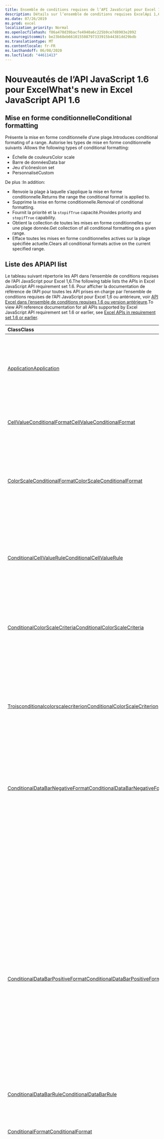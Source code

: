 ```yaml
---
title: Ensemble de conditions requises de l’API JavaScript pour Excel 1,6
description: Détails sur l’ensemble de conditions requises ExcelApi 1,6
ms.date: 07/26/2019
ms.prod: excel
localization_priority: Normal
ms.openlocfilehash: f86a470d39bacfe4940a6c225b9ce7d8903e2092
ms.sourcegitcommit: be23b68eb661015508797333915b44381dd29bdb
ms.translationtype: MT
ms.contentlocale: fr-FR
ms.lasthandoff: 06/08/2020
ms.locfileid: "44611413"
---
```

# <a name="whats-new-in-excel-javascript-api-16"></a><span data-ttu-id="27973-103">Nouveautés de l’API JavaScript 1.6 pour Excel</span><span class="sxs-lookup"><span data-stu-id="27973-103">What's new in Excel JavaScript API 1.6</span></span>

## <a name="conditional-formatting"></a><span data-ttu-id="27973-104">Mise en forme conditionnelle</span><span class="sxs-lookup"><span data-stu-id="27973-104">Conditional formatting</span></span>

<span data-ttu-id="27973-105">Présente la mise en forme conditionnelle d’une plage.</span><span class="sxs-lookup"><span data-stu-id="27973-105">Introduces conditional formating of a range.</span></span> <span data-ttu-id="27973-106">Autorise les types de mise en forme conditionnelle suivants :</span><span class="sxs-lookup"><span data-stu-id="27973-106">Allows the following types of conditional formatting:</span></span>

* <span data-ttu-id="27973-107">Échelle de couleurs</span><span class="sxs-lookup"><span data-stu-id="27973-107">Color scale</span></span>
* <span data-ttu-id="27973-108">Barre de données</span><span class="sxs-lookup"><span data-stu-id="27973-108">Data bar</span></span>
* <span data-ttu-id="27973-109">Jeu d'icônes</span><span class="sxs-lookup"><span data-stu-id="27973-109">Icon set</span></span>
* <span data-ttu-id="27973-110">Personnalisé</span><span class="sxs-lookup"><span data-stu-id="27973-110">Custom</span></span>

<span data-ttu-id="27973-111">De plus :</span><span class="sxs-lookup"><span data-stu-id="27973-111">In addition:</span></span>

* <span data-ttu-id="27973-112">Renvoie la plage à laquelle s’applique la mise en forme conditionnelle.</span><span class="sxs-lookup"><span data-stu-id="27973-112">Returns the range the conditional format is applied to.</span></span>
* <span data-ttu-id="27973-113">Supprime la mise en forme conditionnelle.</span><span class="sxs-lookup"><span data-stu-id="27973-113">Removal of conditional formatting.</span></span>
* <span data-ttu-id="27973-114">Fournit la priorité et la `stopifTrue` capacité.</span><span class="sxs-lookup"><span data-stu-id="27973-114">Provides priority and `stopifTrue` capability.</span></span>
* <span data-ttu-id="27973-115">Obtient la collection de toutes les mises en forme conditionnelles sur une plage donnée.</span><span class="sxs-lookup"><span data-stu-id="27973-115">Get collection of all conditional formatting on a given range.</span></span>
* <span data-ttu-id="27973-116">Efface toutes les mises en forme conditionnelles actives sur la plage spécifiée actuelle.</span><span class="sxs-lookup"><span data-stu-id="27973-116">Clears all conditional formats active on the current specified range.</span></span>

## <a name="api-list"></a><span data-ttu-id="27973-117">Liste des API</span><span class="sxs-lookup"><span data-stu-id="27973-117">API list</span></span>

<span data-ttu-id="27973-118">Le tableau suivant répertorie les API dans l’ensemble de conditions requises de l’API JavaScript pour Excel 1,6.</span><span class="sxs-lookup"><span data-stu-id="27973-118">The following table lists the APIs in Excel JavaScript API requirement set 1.6.</span></span> <span data-ttu-id="27973-119">Pour afficher la documentation de référence de l’API pour toutes les API prises en charge par l’ensemble de conditions requises de l’API JavaScript pour Excel 1,6 ou antérieure, voir [API Excel dans l’ensemble de conditions requises 1,6 ou version antérieure](/javascript/api/excel?view=excel-js-1.6).</span><span class="sxs-lookup"><span data-stu-id="27973-119">To view API reference documentation for all APIs supported by Excel JavaScript API requirement set 1.6 or earlier, see [Excel APIs in requirement set 1.6 or earlier](/javascript/api/excel?view=excel-js-1.6).</span></span>

| <span data-ttu-id="27973-120">Class</span><span class="sxs-lookup"><span data-stu-id="27973-120">Class</span></span> | <span data-ttu-id="27973-121">Champs</span><span class="sxs-lookup"><span data-stu-id="27973-121">Fields</span></span> | <span data-ttu-id="27973-122">Description</span><span class="sxs-lookup"><span data-stu-id="27973-122">Description</span></span> |
|:---|:---|:---|
|[<span data-ttu-id="27973-123">Application</span><span class="sxs-lookup"><span data-stu-id="27973-123">Application</span></span>](/javascript/api/excel/excel.application)|[<span data-ttu-id="27973-124">suspendApiCalculationUntilNextSync()</span><span class="sxs-lookup"><span data-stu-id="27973-124">suspendApiCalculationUntilNextSync()</span></span>](/javascript/api/excel/excel.application#suspendapicalculationuntilnextsync--)|<span data-ttu-id="27973-p103">Interrompt le calcul jusqu'à ce que la prochaine méthode « context.sync() » soit appelée. Une fois cette option définie, il incombe au développeur de recalculer le classeur afin de garantir que toutes les dépendances sont propagées.</span><span class="sxs-lookup"><span data-stu-id="27973-p103">Suspends calculation until the next "context.sync()" is called. Once set, it is the developer's responsibility to re-calc the workbook, to ensure that any dependencies are propagated.</span></span>|
|[<span data-ttu-id="27973-127">CellValueConditionalFormat</span><span class="sxs-lookup"><span data-stu-id="27973-127">CellValueConditionalFormat</span></span>](/javascript/api/excel/excel.cellvalueconditionalformat)|[<span data-ttu-id="27973-128">format</span><span class="sxs-lookup"><span data-stu-id="27973-128">format</span></span>](/javascript/api/excel/excel.cellvalueconditionalformat#format)|<span data-ttu-id="27973-129">Renvoie un objet format qui encapsule la police, le remplissage, les bordures et d’autres propriétés des formats conditionnels.</span><span class="sxs-lookup"><span data-stu-id="27973-129">Returns a format object, encapsulating the conditional formats font, fill, borders, and other properties.</span></span>|
||[<span data-ttu-id="27973-130">sous</span><span class="sxs-lookup"><span data-stu-id="27973-130">rule</span></span>](/javascript/api/excel/excel.cellvalueconditionalformat#rule)|<span data-ttu-id="27973-131">Représente l’objet Règle sur cette mise en forme conditionnelle.</span><span class="sxs-lookup"><span data-stu-id="27973-131">Represents the Rule object on this conditional format.</span></span>|
|[<span data-ttu-id="27973-132">ColorScaleConditionalFormat</span><span class="sxs-lookup"><span data-stu-id="27973-132">ColorScaleConditionalFormat</span></span>](/javascript/api/excel/excel.colorscaleconditionalformat)|[<span data-ttu-id="27973-133">criteria</span><span class="sxs-lookup"><span data-stu-id="27973-133">criteria</span></span>](/javascript/api/excel/excel.colorscaleconditionalformat#criteria)|<span data-ttu-id="27973-134">Les critères de l’étendue de couleur.</span><span class="sxs-lookup"><span data-stu-id="27973-134">The criteria of the color scale.</span></span> <span data-ttu-id="27973-135">Le milieu est facultatif lors de l’utilisation d’une graduation de couleurs à deux points.</span><span class="sxs-lookup"><span data-stu-id="27973-135">Midpoint is optional when using a two point color scale.</span></span>|
||[<span data-ttu-id="27973-136">threeColorScale</span><span class="sxs-lookup"><span data-stu-id="27973-136">threeColorScale</span></span>](/javascript/api/excel/excel.colorscaleconditionalformat#threecolorscale)|<span data-ttu-id="27973-137">Si la valeur est true, l’échelle de couleurs aura trois points (minimum, milieu, maximum), sinon elle aura deux (minimum, maximum).</span><span class="sxs-lookup"><span data-stu-id="27973-137">If true the color scale will have three points (minimum, midpoint, maximum), otherwise it will have two (minimum, maximum).</span></span>|
|[<span data-ttu-id="27973-138">ConditionalCellValueRule</span><span class="sxs-lookup"><span data-stu-id="27973-138">ConditionalCellValueRule</span></span>](/javascript/api/excel/excel.conditionalcellvaluerule)|[<span data-ttu-id="27973-139">Formula1</span><span class="sxs-lookup"><span data-stu-id="27973-139">formula1</span></span>](/javascript/api/excel/excel.conditionalcellvaluerule#formula1)|<span data-ttu-id="27973-140">Formule, si nécessaire, servant à évaluer la règle de mise en forme conditionnelle.</span><span class="sxs-lookup"><span data-stu-id="27973-140">The formula, if required, to evaluate the conditional format rule on.</span></span>|
||[<span data-ttu-id="27973-141">Formula2</span><span class="sxs-lookup"><span data-stu-id="27973-141">formula2</span></span>](/javascript/api/excel/excel.conditionalcellvaluerule#formula2)|<span data-ttu-id="27973-142">Formule, si nécessaire, servant à évaluer la règle de mise en forme conditionnelle.</span><span class="sxs-lookup"><span data-stu-id="27973-142">The formula, if required, to evaluate the conditional format rule on.</span></span>|
||[<span data-ttu-id="27973-143">is</span><span class="sxs-lookup"><span data-stu-id="27973-143">operator</span></span>](/javascript/api/excel/excel.conditionalcellvaluerule#operator)|<span data-ttu-id="27973-144">Opérateur du format conditionnel de texte.</span><span class="sxs-lookup"><span data-stu-id="27973-144">The operator of the text conditional format.</span></span>|
|[<span data-ttu-id="27973-145">ConditionalColorScaleCriteria</span><span class="sxs-lookup"><span data-stu-id="27973-145">ConditionalColorScaleCriteria</span></span>](/javascript/api/excel/excel.conditionalcolorscalecriteria)|[<span data-ttu-id="27973-146">maximum</span><span class="sxs-lookup"><span data-stu-id="27973-146">maximum</span></span>](/javascript/api/excel/excel.conditionalcolorscalecriteria#maximum)|<span data-ttu-id="27973-147">Point maximal du critère d’échelle de couleurs.</span><span class="sxs-lookup"><span data-stu-id="27973-147">The maximum point Color Scale Criterion.</span></span>|
||[<span data-ttu-id="27973-148">point</span><span class="sxs-lookup"><span data-stu-id="27973-148">midpoint</span></span>](/javascript/api/excel/excel.conditionalcolorscalecriteria#midpoint)|<span data-ttu-id="27973-149">Point du milieu du critère d’échelle de couleurs, si l’échelle de couleurs est une échelle à 3 couleurs.</span><span class="sxs-lookup"><span data-stu-id="27973-149">The midpoint Color Scale Criterion if the color scale is a 3-color scale.</span></span>|
||[<span data-ttu-id="27973-150">minimum</span><span class="sxs-lookup"><span data-stu-id="27973-150">minimum</span></span>](/javascript/api/excel/excel.conditionalcolorscalecriteria#minimum)|<span data-ttu-id="27973-151">Point minimal du critère d’échelle de couleurs.</span><span class="sxs-lookup"><span data-stu-id="27973-151">The minimum point Color Scale Criterion.</span></span>|
|[<span data-ttu-id="27973-152">Troisconditionalcolorscalecriterion</span><span class="sxs-lookup"><span data-stu-id="27973-152">ConditionalColorScaleCriterion</span></span>](/javascript/api/excel/excel.conditionalcolorscalecriterion)|[<span data-ttu-id="27973-153">color</span><span class="sxs-lookup"><span data-stu-id="27973-153">color</span></span>](/javascript/api/excel/excel.conditionalcolorscalecriterion#color)|<span data-ttu-id="27973-154">Représentation de code de couleur HTML de la couleur d’image.</span><span class="sxs-lookup"><span data-stu-id="27973-154">HTML color code representation of the color scale color.</span></span> <span data-ttu-id="27973-155">Par exemple,</span><span class="sxs-lookup"><span data-stu-id="27973-155">E.g.</span></span> <span data-ttu-id="27973-156">#FF0000 représente le rouge.</span><span class="sxs-lookup"><span data-stu-id="27973-156">#FF0000 represents Red.</span></span>|
||[<span data-ttu-id="27973-157">formula</span><span class="sxs-lookup"><span data-stu-id="27973-157">formula</span></span>](/javascript/api/excel/excel.conditionalcolorscalecriterion#formula)|<span data-ttu-id="27973-158">Nombre, formule ou null (si le type est LowestValue).</span><span class="sxs-lookup"><span data-stu-id="27973-158">A number, a formula, or null (if Type is LowestValue).</span></span>|
||[<span data-ttu-id="27973-159">type</span><span class="sxs-lookup"><span data-stu-id="27973-159">type</span></span>](/javascript/api/excel/excel.conditionalcolorscalecriterion#type)|<span data-ttu-id="27973-160">La formule conditionnelle de critère qui doit être basée.</span><span class="sxs-lookup"><span data-stu-id="27973-160">What the criterion conditional formula should be based on.</span></span>|
|[<span data-ttu-id="27973-161">ConditionalDataBarNegativeFormat</span><span class="sxs-lookup"><span data-stu-id="27973-161">ConditionalDataBarNegativeFormat</span></span>](/javascript/api/excel/excel.conditionaldatabarnegativeformat)|[<span data-ttu-id="27973-162">borderColor</span><span class="sxs-lookup"><span data-stu-id="27973-162">borderColor</span></span>](/javascript/api/excel/excel.conditionaldatabarnegativeformat#bordercolor)|<span data-ttu-id="27973-163">Code couleur HTML qui représente la couleur de la ligne de bordure, au format #RRGGBB (par exemple : « FFA500 ») ou sous forme de couleur HTML nommée (par exemple, « orange »).</span><span class="sxs-lookup"><span data-stu-id="27973-163">HTML color code representing the color of the border line, of the form #RRGGBB (e.g. "FFA500") or as a named HTML color (e.g. "orange").</span></span>|
||[<span data-ttu-id="27973-164">fillColor</span><span class="sxs-lookup"><span data-stu-id="27973-164">fillColor</span></span>](/javascript/api/excel/excel.conditionaldatabarnegativeformat#fillcolor)|<span data-ttu-id="27973-165">Code couleur HTML qui représente la couleur de remplissage, au format #RRGGBB (par exemple : « FFA500 ») ou sous forme de couleur HTML nommée (par exemple, « orange »).</span><span class="sxs-lookup"><span data-stu-id="27973-165">HTML color code representing the fill color, of the form #RRGGBB (e.g. "FFA500") or as a named HTML color (e.g. "orange").</span></span>|
||[<span data-ttu-id="27973-166">matchPositiveBorderColor</span><span class="sxs-lookup"><span data-stu-id="27973-166">matchPositiveBorderColor</span></span>](/javascript/api/excel/excel.conditionaldatabarnegativeformat#matchpositivebordercolor)|<span data-ttu-id="27973-167">Représentation booléenne indiquant si la barre de données négative a une bordure de la même couleur que la barre de données positive.</span><span class="sxs-lookup"><span data-stu-id="27973-167">Boolean representation of whether or not the negative DataBar has the same border color as the positive DataBar.</span></span>|
||[<span data-ttu-id="27973-168">matchPositiveFillColor</span><span class="sxs-lookup"><span data-stu-id="27973-168">matchPositiveFillColor</span></span>](/javascript/api/excel/excel.conditionaldatabarnegativeformat#matchpositivefillcolor)|<span data-ttu-id="27973-169">Représentation booléenne indiquant si la barre de données négative a un remplissage de la même couleur que la barre de données positive.</span><span class="sxs-lookup"><span data-stu-id="27973-169">Boolean representation of whether or not the negative DataBar has the same fill color as the positive DataBar.</span></span>|
|[<span data-ttu-id="27973-170">ConditionalDataBarPositiveFormat</span><span class="sxs-lookup"><span data-stu-id="27973-170">ConditionalDataBarPositiveFormat</span></span>](/javascript/api/excel/excel.conditionaldatabarpositiveformat)|[<span data-ttu-id="27973-171">borderColor</span><span class="sxs-lookup"><span data-stu-id="27973-171">borderColor</span></span>](/javascript/api/excel/excel.conditionaldatabarpositiveformat#bordercolor)|<span data-ttu-id="27973-172">Code couleur HTML qui représente la couleur de la ligne de bordure, au format #RRGGBB (par exemple : « FFA500 ») ou sous forme de couleur HTML nommée (par exemple, « orange »).</span><span class="sxs-lookup"><span data-stu-id="27973-172">HTML color code representing the color of the border line, of the form #RRGGBB (e.g. "FFA500") or as a named HTML color (e.g. "orange").</span></span>|
||[<span data-ttu-id="27973-173">fillColor</span><span class="sxs-lookup"><span data-stu-id="27973-173">fillColor</span></span>](/javascript/api/excel/excel.conditionaldatabarpositiveformat#fillcolor)|<span data-ttu-id="27973-174">Code couleur HTML qui représente la couleur de remplissage, au format #RRGGBB (par exemple : « FFA500 ») ou sous forme de couleur HTML nommée (par exemple, « orange »).</span><span class="sxs-lookup"><span data-stu-id="27973-174">HTML color code representing the fill color, of the form #RRGGBB (e.g. "FFA500") or as a named HTML color (e.g. "orange").</span></span>|
||[<span data-ttu-id="27973-175">gradientFill</span><span class="sxs-lookup"><span data-stu-id="27973-175">gradientFill</span></span>](/javascript/api/excel/excel.conditionaldatabarpositiveformat#gradientfill)|<span data-ttu-id="27973-176">Représentation booléenne indiquant si la barre de données a un dégradé.</span><span class="sxs-lookup"><span data-stu-id="27973-176">Boolean representation of whether or not the DataBar has a gradient.</span></span>|
|[<span data-ttu-id="27973-177">ConditionalDataBarRule</span><span class="sxs-lookup"><span data-stu-id="27973-177">ConditionalDataBarRule</span></span>](/javascript/api/excel/excel.conditionaldatabarrule)|[<span data-ttu-id="27973-178">formula</span><span class="sxs-lookup"><span data-stu-id="27973-178">formula</span></span>](/javascript/api/excel/excel.conditionaldatabarrule#formula)|<span data-ttu-id="27973-179">Formule, si nécessaire, servant à évaluer la règle de la barre de données.</span><span class="sxs-lookup"><span data-stu-id="27973-179">The formula, if required, to evaluate the databar rule on.</span></span>|
||[<span data-ttu-id="27973-180">type</span><span class="sxs-lookup"><span data-stu-id="27973-180">type</span></span>](/javascript/api/excel/excel.conditionaldatabarrule#type)|<span data-ttu-id="27973-181">Type de règle pour le DataBar.</span><span class="sxs-lookup"><span data-stu-id="27973-181">The type of rule for the databar.</span></span>|
|[<span data-ttu-id="27973-182">ConditionalFormat</span><span class="sxs-lookup"><span data-stu-id="27973-182">ConditionalFormat</span></span>](/javascript/api/excel/excel.conditionalformat)|[<span data-ttu-id="27973-183">delete()</span><span class="sxs-lookup"><span data-stu-id="27973-183">delete()</span></span>](/javascript/api/excel/excel.conditionalformat#delete--)|<span data-ttu-id="27973-184">Supprime cette mise en forme conditionnelle.</span><span class="sxs-lookup"><span data-stu-id="27973-184">Deletes this conditional format.</span></span>|
||[<span data-ttu-id="27973-185">getRange()</span><span class="sxs-lookup"><span data-stu-id="27973-185">getRange()</span></span>](/javascript/api/excel/excel.conditionalformat#getrange--)|<span data-ttu-id="27973-186">Renvoie la plage à laquelle s’applique la mise en forme conditionnelle.</span><span class="sxs-lookup"><span data-stu-id="27973-186">Returns the range the conditonal format is applied to.</span></span> <span data-ttu-id="27973-187">Renvoie une erreur si la mise en forme conditionnelle est appliquée à plusieurs plages.</span><span class="sxs-lookup"><span data-stu-id="27973-187">Throws an error if the conditional format is applied to multiple ranges.</span></span> <span data-ttu-id="27973-188">En lecture seule.</span><span class="sxs-lookup"><span data-stu-id="27973-188">Read-only.</span></span>|
||[<span data-ttu-id="27973-189">getRangeOrNullObject()</span><span class="sxs-lookup"><span data-stu-id="27973-189">getRangeOrNullObject()</span></span>](/javascript/api/excel/excel.conditionalformat#getrangeornullobject--)|<span data-ttu-id="27973-190">Renvoie la plage à laquelle le format conditionnelle est appliqué ou un objet null si la mise en forme conditionnelle est appliquée à plusieurs plages.</span><span class="sxs-lookup"><span data-stu-id="27973-190">Returns the range the conditonal format is applied to, or a null object if the conditional format is applied to multiple ranges.</span></span> <span data-ttu-id="27973-191">En lecture seule.</span><span class="sxs-lookup"><span data-stu-id="27973-191">Read-only.</span></span>|
||[<span data-ttu-id="27973-192">prioritaires</span><span class="sxs-lookup"><span data-stu-id="27973-192">priority</span></span>](/javascript/api/excel/excel.conditionalformat#priority)|<span data-ttu-id="27973-193">Priorité (ou index) dans la collection de mise en forme conditionnelle dans laquelle ce format conditionnel existe actuellement.</span><span class="sxs-lookup"><span data-stu-id="27973-193">The priority (or index) within the conditional format collection that this conditional format currently exists in.</span></span> <span data-ttu-id="27973-194">Modification également</span><span class="sxs-lookup"><span data-stu-id="27973-194">Changing this also</span></span>|
||[<span data-ttu-id="27973-195">cellValue</span><span class="sxs-lookup"><span data-stu-id="27973-195">cellValue</span></span>](/javascript/api/excel/excel.conditionalformat#cellvalue)|<span data-ttu-id="27973-196">Renvoie les propriétés de mise en forme conditionnelle de la valeur de la cellule si le format conditionnel actuel est un type CellValue.</span><span class="sxs-lookup"><span data-stu-id="27973-196">Returns the cell value conditional format properties if the current conditional format is a CellValue type.</span></span>|
||[<span data-ttu-id="27973-197">cellValueOrNullObject</span><span class="sxs-lookup"><span data-stu-id="27973-197">cellValueOrNullObject</span></span>](/javascript/api/excel/excel.conditionalformat#cellvalueornullobject)|<span data-ttu-id="27973-198">Renvoie les propriétés de mise en forme conditionnelle de la valeur de la cellule si le format conditionnel actuel est un type CellValue.</span><span class="sxs-lookup"><span data-stu-id="27973-198">Returns the cell value conditional format properties if the current conditional format is a CellValue type.</span></span>|
||[<span data-ttu-id="27973-199">colorScale</span><span class="sxs-lookup"><span data-stu-id="27973-199">colorScale</span></span>](/javascript/api/excel/excel.conditionalformat#colorscale)|<span data-ttu-id="27973-200">Renvoie les propriétés de mise en forme conditionnelle ColorScale si le format conditionnel actuel est un type ColorScale.</span><span class="sxs-lookup"><span data-stu-id="27973-200">Returns the ColorScale conditional format properties if the current conditional format is an ColorScale type.</span></span> <span data-ttu-id="27973-201">En lecture seule.</span><span class="sxs-lookup"><span data-stu-id="27973-201">Read-only.</span></span>|
||[<span data-ttu-id="27973-202">colorScaleOrNullObject</span><span class="sxs-lookup"><span data-stu-id="27973-202">colorScaleOrNullObject</span></span>](/javascript/api/excel/excel.conditionalformat#colorscaleornullobject)|<span data-ttu-id="27973-203">Renvoie les propriétés de mise en forme conditionnelle ColorScale si le format conditionnel actuel est un type ColorScale.</span><span class="sxs-lookup"><span data-stu-id="27973-203">Returns the ColorScale conditional format properties if the current conditional format is an ColorScale type.</span></span> <span data-ttu-id="27973-204">En lecture seule.</span><span class="sxs-lookup"><span data-stu-id="27973-204">Read-only.</span></span>|
||[<span data-ttu-id="27973-205">personnalisé</span><span class="sxs-lookup"><span data-stu-id="27973-205">custom</span></span>](/javascript/api/excel/excel.conditionalformat#custom)|<span data-ttu-id="27973-206">Renvoie les propriétés de mise en forme conditionnelle personnalisées si le format conditionnel actuel est un type personnalisé.</span><span class="sxs-lookup"><span data-stu-id="27973-206">Returns the custom conditional format properties if the current conditional format is a custom type.</span></span> <span data-ttu-id="27973-207">En lecture seule.</span><span class="sxs-lookup"><span data-stu-id="27973-207">Read-only.</span></span>|
||[<span data-ttu-id="27973-208">customOrNullObject</span><span class="sxs-lookup"><span data-stu-id="27973-208">customOrNullObject</span></span>](/javascript/api/excel/excel.conditionalformat#customornullobject)|<span data-ttu-id="27973-209">Renvoie les propriétés de mise en forme conditionnelle personnalisées si le format conditionnel actuel est un type personnalisé.</span><span class="sxs-lookup"><span data-stu-id="27973-209">Returns the custom conditional format properties if the current conditional format is a custom type.</span></span> <span data-ttu-id="27973-210">En lecture seule.</span><span class="sxs-lookup"><span data-stu-id="27973-210">Read-only.</span></span>|
||[<span data-ttu-id="27973-211">dataBar</span><span class="sxs-lookup"><span data-stu-id="27973-211">dataBar</span></span>](/javascript/api/excel/excel.conditionalformat#databar)|<span data-ttu-id="27973-212">Renvoie les propriétés de la barre de données si le format conditionnel actuel est une barre de données.</span><span class="sxs-lookup"><span data-stu-id="27973-212">Returns the data bar properties if the current conditional format is a data bar.</span></span> <span data-ttu-id="27973-213">En lecture seule.</span><span class="sxs-lookup"><span data-stu-id="27973-213">Read-only.</span></span>|
||[<span data-ttu-id="27973-214">dataBarOrNullObject</span><span class="sxs-lookup"><span data-stu-id="27973-214">dataBarOrNullObject</span></span>](/javascript/api/excel/excel.conditionalformat#databarornullobject)|<span data-ttu-id="27973-215">Renvoie les propriétés de la barre de données si le format conditionnel actuel est une barre de données.</span><span class="sxs-lookup"><span data-stu-id="27973-215">Returns the data bar properties if the current conditional format is a data bar.</span></span> <span data-ttu-id="27973-216">En lecture seule.</span><span class="sxs-lookup"><span data-stu-id="27973-216">Read-only.</span></span>|
||[<span data-ttu-id="27973-217">iconSet</span><span class="sxs-lookup"><span data-stu-id="27973-217">iconSet</span></span>](/javascript/api/excel/excel.conditionalformat#iconset)|<span data-ttu-id="27973-218">Renvoie les propriétés de format conditionnel IconSet si le format conditionnel actuel est un type IconSet.</span><span class="sxs-lookup"><span data-stu-id="27973-218">Returns the IconSet conditional format properties if the current conditional format is an IconSet type.</span></span> <span data-ttu-id="27973-219">En lecture seule.</span><span class="sxs-lookup"><span data-stu-id="27973-219">Read-only.</span></span>|
||[<span data-ttu-id="27973-220">iconSetOrNullObject</span><span class="sxs-lookup"><span data-stu-id="27973-220">iconSetOrNullObject</span></span>](/javascript/api/excel/excel.conditionalformat#iconsetornullobject)|<span data-ttu-id="27973-221">Renvoie les propriétés de format conditionnel IconSet si le format conditionnel actuel est un type IconSet.</span><span class="sxs-lookup"><span data-stu-id="27973-221">Returns the IconSet conditional format properties if the current conditional format is an IconSet type.</span></span> <span data-ttu-id="27973-222">En lecture seule.</span><span class="sxs-lookup"><span data-stu-id="27973-222">Read-only.</span></span>|
||[<span data-ttu-id="27973-223">id</span><span class="sxs-lookup"><span data-stu-id="27973-223">id</span></span>](/javascript/api/excel/excel.conditionalformat#id)|<span data-ttu-id="27973-224">La priorité de la mise en forme conditionnelle dans la ConditionalFormatCollection actuelle.</span><span class="sxs-lookup"><span data-stu-id="27973-224">The Priority of the Conditional Format within the current ConditionalFormatCollection.</span></span> <span data-ttu-id="27973-225">En lecture seule.</span><span class="sxs-lookup"><span data-stu-id="27973-225">Read-only.</span></span>|
||[<span data-ttu-id="27973-226">définie</span><span class="sxs-lookup"><span data-stu-id="27973-226">preset</span></span>](/javascript/api/excel/excel.conditionalformat#preset)|<span data-ttu-id="27973-227">Renvoie le format conditionnel des critères prédéfinis.</span><span class="sxs-lookup"><span data-stu-id="27973-227">Returns the preset criteria conditional format.</span></span> <span data-ttu-id="27973-228">Pour plus d’informations, voir Excel. PresetCriteriaConditionalFormat.</span><span class="sxs-lookup"><span data-stu-id="27973-228">See Excel.PresetCriteriaConditionalFormat for more details.</span></span>|
||[<span data-ttu-id="27973-229">presetOrNullObject</span><span class="sxs-lookup"><span data-stu-id="27973-229">presetOrNullObject</span></span>](/javascript/api/excel/excel.conditionalformat#presetornullobject)|<span data-ttu-id="27973-230">Renvoie le format conditionnel des critères prédéfinis.</span><span class="sxs-lookup"><span data-stu-id="27973-230">Returns the preset criteria conditional format.</span></span> <span data-ttu-id="27973-231">Pour plus d’informations, voir Excel. PresetCriteriaConditionalFormat.</span><span class="sxs-lookup"><span data-stu-id="27973-231">See Excel.PresetCriteriaConditionalFormat for more details.</span></span>|
||[<span data-ttu-id="27973-232">textComparison</span><span class="sxs-lookup"><span data-stu-id="27973-232">textComparison</span></span>](/javascript/api/excel/excel.conditionalformat#textcomparison)|<span data-ttu-id="27973-233">Renvoie les propriétés de mise en forme conditionnelle de texte spécifiques si le format conditionnel actuel est un type de texte.</span><span class="sxs-lookup"><span data-stu-id="27973-233">Returns the specific text conditional format properties if the current conditional format is a text type.</span></span>|
||[<span data-ttu-id="27973-234">textComparisonOrNullObject</span><span class="sxs-lookup"><span data-stu-id="27973-234">textComparisonOrNullObject</span></span>](/javascript/api/excel/excel.conditionalformat#textcomparisonornullobject)|<span data-ttu-id="27973-235">Renvoie les propriétés de mise en forme conditionnelle de texte spécifiques si le format conditionnel actuel est un type de texte.</span><span class="sxs-lookup"><span data-stu-id="27973-235">Returns the specific text conditional format properties if the current conditional format is a text type.</span></span>|
||[<span data-ttu-id="27973-236">topBottom</span><span class="sxs-lookup"><span data-stu-id="27973-236">topBottom</span></span>](/javascript/api/excel/excel.conditionalformat#topbottom)|<span data-ttu-id="27973-237">Renvoie les propriétés de mise en forme conditionnelle de haut en bas si le format conditionnel actuel est un type de niveau inférieur.</span><span class="sxs-lookup"><span data-stu-id="27973-237">Returns the Top/Bottom conditional format properties if the current conditional format is an TopBottom type.</span></span>|
||[<span data-ttu-id="27973-238">topBottomOrNullObject</span><span class="sxs-lookup"><span data-stu-id="27973-238">topBottomOrNullObject</span></span>](/javascript/api/excel/excel.conditionalformat#topbottomornullobject)|<span data-ttu-id="27973-239">Renvoie les propriétés de mise en forme conditionnelle de haut en bas si le format conditionnel actuel est un type de niveau inférieur.</span><span class="sxs-lookup"><span data-stu-id="27973-239">Returns the Top/Bottom conditional format properties if the current conditional format is an TopBottom type.</span></span>|
||[<span data-ttu-id="27973-240">type</span><span class="sxs-lookup"><span data-stu-id="27973-240">type</span></span>](/javascript/api/excel/excel.conditionalformat#type)|<span data-ttu-id="27973-241">Type de mise en forme conditionnelle.</span><span class="sxs-lookup"><span data-stu-id="27973-241">A type of conditional format.</span></span> <span data-ttu-id="27973-242">Une seule peut être définie à la fois.</span><span class="sxs-lookup"><span data-stu-id="27973-242">Only one can be set at a time.</span></span> <span data-ttu-id="27973-243">En lecture seule.</span><span class="sxs-lookup"><span data-stu-id="27973-243">Read-only.</span></span>|
||[<span data-ttu-id="27973-244">stopIfTrue</span><span class="sxs-lookup"><span data-stu-id="27973-244">stopIfTrue</span></span>](/javascript/api/excel/excel.conditionalformat#stopiftrue)|<span data-ttu-id="27973-245">Si les conditions de cette mise en forme conditionnelle sont remplies, aucun format de priorité inférieure ne doit prendre effet sur cette cellule.</span><span class="sxs-lookup"><span data-stu-id="27973-245">If the conditions of this conditional format are met, no lower-priority formats shall take effect on that cell.</span></span>|
|[<span data-ttu-id="27973-246">ConditionalFormatCollection</span><span class="sxs-lookup"><span data-stu-id="27973-246">ConditionalFormatCollection</span></span>](/javascript/api/excel/excel.conditionalformatcollection)|[<span data-ttu-id="27973-247">Add (type : Excel. ConditionalFormatType)</span><span class="sxs-lookup"><span data-stu-id="27973-247">add(type: Excel.ConditionalFormatType)</span></span>](/javascript/api/excel/excel.conditionalformatcollection#add-type-)|<span data-ttu-id="27973-248">Ajoute un nouveau format conditionnel à la collection à la priorité la plus haute.</span><span class="sxs-lookup"><span data-stu-id="27973-248">Adds a new conditional format to the collection at the first/top priority.</span></span>|
||[<span data-ttu-id="27973-249">clearAll ()</span><span class="sxs-lookup"><span data-stu-id="27973-249">clearAll()</span></span>](/javascript/api/excel/excel.conditionalformatcollection#clearall--)|<span data-ttu-id="27973-250">Efface toutes les mises en forme conditionnelles actives sur la plage spécifiée actuelle.</span><span class="sxs-lookup"><span data-stu-id="27973-250">Clears all conditional formats active on the current specified range.</span></span>|
||[<span data-ttu-id="27973-251">getCount()</span><span class="sxs-lookup"><span data-stu-id="27973-251">getCount()</span></span>](/javascript/api/excel/excel.conditionalformatcollection#getcount--)|<span data-ttu-id="27973-252">Renvoie le nombre de mises en forme conditionnelles dans le classeur.</span><span class="sxs-lookup"><span data-stu-id="27973-252">Returns the number of conditional formats in the workbook.</span></span> <span data-ttu-id="27973-253">En lecture seule.</span><span class="sxs-lookup"><span data-stu-id="27973-253">Read-only.</span></span>|
||[<span data-ttu-id="27973-254">getItem(id: string)</span><span class="sxs-lookup"><span data-stu-id="27973-254">getItem(id: string)</span></span>](/javascript/api/excel/excel.conditionalformatcollection#getitem-id-)|<span data-ttu-id="27973-255">Renvoie une mise en forme conditionnelle à un ID donné.</span><span class="sxs-lookup"><span data-stu-id="27973-255">Returns a conditional format for the given ID.</span></span>|
||[<span data-ttu-id="27973-256">getItemAt(index: number)</span><span class="sxs-lookup"><span data-stu-id="27973-256">getItemAt(index: number)</span></span>](/javascript/api/excel/excel.conditionalformatcollection#getitemat-index-)|<span data-ttu-id="27973-257">Renvoie une mise en forme conditionnelle à l’index donné.</span><span class="sxs-lookup"><span data-stu-id="27973-257">Returns a conditional format at the given index.</span></span>|
||[<span data-ttu-id="27973-258">items</span><span class="sxs-lookup"><span data-stu-id="27973-258">items</span></span>](/javascript/api/excel/excel.conditionalformatcollection#items)|<span data-ttu-id="27973-259">Obtient l’élément enfant chargé dans cette collection de sites.</span><span class="sxs-lookup"><span data-stu-id="27973-259">Gets the loaded child items in this collection.</span></span>|
|[<span data-ttu-id="27973-260">ConditionalFormatRule</span><span class="sxs-lookup"><span data-stu-id="27973-260">ConditionalFormatRule</span></span>](/javascript/api/excel/excel.conditionalformatrule)|[<span data-ttu-id="27973-261">formula</span><span class="sxs-lookup"><span data-stu-id="27973-261">formula</span></span>](/javascript/api/excel/excel.conditionalformatrule#formula)|<span data-ttu-id="27973-262">Formule, si nécessaire, servant à évaluer la règle de mise en forme conditionnelle.</span><span class="sxs-lookup"><span data-stu-id="27973-262">The formula, if required, to evaluate the conditional format rule on.</span></span>|
||[<span data-ttu-id="27973-263">FormulaLocal,</span><span class="sxs-lookup"><span data-stu-id="27973-263">formulaLocal</span></span>](/javascript/api/excel/excel.conditionalformatrule#formulalocal)|<span data-ttu-id="27973-264">Formule, si nécessaire, servant à évaluer la règle de mise en forme conditionnelle dans la langue de l’utilisateur.</span><span class="sxs-lookup"><span data-stu-id="27973-264">The formula, if required, to evaluate the conditional format rule on in the user's language.</span></span>|
||[<span data-ttu-id="27973-265">Formular1c1,</span><span class="sxs-lookup"><span data-stu-id="27973-265">formulaR1C1</span></span>](/javascript/api/excel/excel.conditionalformatrule#formular1c1)|<span data-ttu-id="27973-266">Formule, si nécessaire, servant à évaluer la règle de mise en forme conditionnelle dans la notation du style R1C1.</span><span class="sxs-lookup"><span data-stu-id="27973-266">The formula, if required, to evaluate the conditional format rule on in R1C1-style notation.</span></span>|
|[<span data-ttu-id="27973-267">ConditionalIconCriterion</span><span class="sxs-lookup"><span data-stu-id="27973-267">ConditionalIconCriterion</span></span>](/javascript/api/excel/excel.conditionaliconcriterion)|[<span data-ttu-id="27973-268">customIcon</span><span class="sxs-lookup"><span data-stu-id="27973-268">customIcon</span></span>](/javascript/api/excel/excel.conditionaliconcriterion#customicon)|<span data-ttu-id="27973-269">Icône personnalisée pour le critère en cours si différent de la celui par défaut IconSet. Sinon, null est renvoyé.</span><span class="sxs-lookup"><span data-stu-id="27973-269">The custom icon for the current criterion if different from the default IconSet, else null will be returned.</span></span>|
||[<span data-ttu-id="27973-270">formula</span><span class="sxs-lookup"><span data-stu-id="27973-270">formula</span></span>](/javascript/api/excel/excel.conditionaliconcriterion#formula)|<span data-ttu-id="27973-271">Un nombre ou une formule en fonction du type.</span><span class="sxs-lookup"><span data-stu-id="27973-271">A number or a formula depending on the type.</span></span>|
||[<span data-ttu-id="27973-272">is</span><span class="sxs-lookup"><span data-stu-id="27973-272">operator</span></span>](/javascript/api/excel/excel.conditionaliconcriterion#operator)|<span data-ttu-id="27973-273">GreaterThan ou GreaterThanOrEqual pour chaque type de règle pour le format conditionnel d’icône.</span><span class="sxs-lookup"><span data-stu-id="27973-273">GreaterThan or GreaterThanOrEqual for each of the rule type for the Icon conditional format.</span></span>|
||[<span data-ttu-id="27973-274">type</span><span class="sxs-lookup"><span data-stu-id="27973-274">type</span></span>](/javascript/api/excel/excel.conditionaliconcriterion#type)|<span data-ttu-id="27973-275">Ce sur quoi la formule conditionnelle de l’icône doit être basée.</span><span class="sxs-lookup"><span data-stu-id="27973-275">What the icon conditional formula should be based on.</span></span>|
|[<span data-ttu-id="27973-276">ConditionalPresetCriteriaRule</span><span class="sxs-lookup"><span data-stu-id="27973-276">ConditionalPresetCriteriaRule</span></span>](/javascript/api/excel/excel.conditionalpresetcriteriarule)|[<span data-ttu-id="27973-277">critère</span><span class="sxs-lookup"><span data-stu-id="27973-277">criterion</span></span>](/javascript/api/excel/excel.conditionalpresetcriteriarule#criterion)|<span data-ttu-id="27973-278">Critère de la mise en forme conditionnelle.</span><span class="sxs-lookup"><span data-stu-id="27973-278">The criterion of the conditional format.</span></span>|
|[<span data-ttu-id="27973-279">ConditionalRangeBorder</span><span class="sxs-lookup"><span data-stu-id="27973-279">ConditionalRangeBorder</span></span>](/javascript/api/excel/excel.conditionalrangeborder)|[<span data-ttu-id="27973-280">color</span><span class="sxs-lookup"><span data-stu-id="27973-280">color</span></span>](/javascript/api/excel/excel.conditionalrangeborder#color)|<span data-ttu-id="27973-281">Code couleur HTML qui représente la couleur de la ligne de bordure, au format #RRGGBB (par exemple : « FFA500 ») ou sous forme de couleur HTML nommée (par exemple, « orange »).</span><span class="sxs-lookup"><span data-stu-id="27973-281">HTML color code representing the color of the border line, of the form #RRGGBB (e.g. "FFA500") or as a named HTML color (e.g. "orange").</span></span>|
||[<span data-ttu-id="27973-282">sideIndex</span><span class="sxs-lookup"><span data-stu-id="27973-282">sideIndex</span></span>](/javascript/api/excel/excel.conditionalrangeborder#sideindex)|<span data-ttu-id="27973-283">Valeur constante qui indique un côté spécifique de la bordure.</span><span class="sxs-lookup"><span data-stu-id="27973-283">Constant value that indicates the specific side of the border.</span></span> <span data-ttu-id="27973-284">Pour plus d’informations, voir Excel. ConditionalRangeBorderIndex.</span><span class="sxs-lookup"><span data-stu-id="27973-284">See Excel.ConditionalRangeBorderIndex for details.</span></span> <span data-ttu-id="27973-285">En lecture seule.</span><span class="sxs-lookup"><span data-stu-id="27973-285">Read-only.</span></span>|
||[<span data-ttu-id="27973-286">style</span><span class="sxs-lookup"><span data-stu-id="27973-286">style</span></span>](/javascript/api/excel/excel.conditionalrangeborder#style)|<span data-ttu-id="27973-287">L’une des constantes de style de ligne déterminant le style de ligne de la bordure.</span><span class="sxs-lookup"><span data-stu-id="27973-287">One of the constants of line style specifying the line style for the border.</span></span> <span data-ttu-id="27973-288">Pour plus d’informations, voir Excel. BorderLineStyle.</span><span class="sxs-lookup"><span data-stu-id="27973-288">See Excel.BorderLineStyle for details.</span></span>|
|[<span data-ttu-id="27973-289">ConditionalRangeBorderCollection</span><span class="sxs-lookup"><span data-stu-id="27973-289">ConditionalRangeBorderCollection</span></span>](/javascript/api/excel/excel.conditionalrangebordercollection)|[<span data-ttu-id="27973-290">getItem (index : Excel. ConditionalRangeBorderIndex)</span><span class="sxs-lookup"><span data-stu-id="27973-290">getItem(index: Excel.ConditionalRangeBorderIndex)</span></span>](/javascript/api/excel/excel.conditionalrangebordercollection#getitem-index-)|<span data-ttu-id="27973-291">Obtient un objet de bordure à l’aide de son nom.</span><span class="sxs-lookup"><span data-stu-id="27973-291">Gets a border object using its name.</span></span>|
||[<span data-ttu-id="27973-292">getItemAt(index: number)</span><span class="sxs-lookup"><span data-stu-id="27973-292">getItemAt(index: number)</span></span>](/javascript/api/excel/excel.conditionalrangebordercollection#getitemat-index-)|<span data-ttu-id="27973-293">Obtient un objet de bordure à l’aide de son indice.</span><span class="sxs-lookup"><span data-stu-id="27973-293">Gets a border object using its index.</span></span>|
||[<span data-ttu-id="27973-294">bas</span><span class="sxs-lookup"><span data-stu-id="27973-294">bottom</span></span>](/javascript/api/excel/excel.conditionalrangebordercollection#bottom)|<span data-ttu-id="27973-295">Obtient la bordure inférieure.</span><span class="sxs-lookup"><span data-stu-id="27973-295">Gets the bottom border.</span></span> <span data-ttu-id="27973-296">En lecture seule.</span><span class="sxs-lookup"><span data-stu-id="27973-296">Read-only.</span></span>|
||[<span data-ttu-id="27973-297">count</span><span class="sxs-lookup"><span data-stu-id="27973-297">count</span></span>](/javascript/api/excel/excel.conditionalrangebordercollection#count)|<span data-ttu-id="27973-298">Nombre d’objets de bordure de la collection.</span><span class="sxs-lookup"><span data-stu-id="27973-298">Number of border objects in the collection.</span></span> <span data-ttu-id="27973-299">En lecture seule.</span><span class="sxs-lookup"><span data-stu-id="27973-299">Read-only.</span></span>|
||[<span data-ttu-id="27973-300">items</span><span class="sxs-lookup"><span data-stu-id="27973-300">items</span></span>](/javascript/api/excel/excel.conditionalrangebordercollection#items)|<span data-ttu-id="27973-301">Obtient l’élément enfant chargé dans cette collection de sites.</span><span class="sxs-lookup"><span data-stu-id="27973-301">Gets the loaded child items in this collection.</span></span>|
||[<span data-ttu-id="27973-302">left</span><span class="sxs-lookup"><span data-stu-id="27973-302">left</span></span>](/javascript/api/excel/excel.conditionalrangebordercollection#left)|<span data-ttu-id="27973-303">Obtient la bordure gauche.</span><span class="sxs-lookup"><span data-stu-id="27973-303">Gets the left border.</span></span> <span data-ttu-id="27973-304">En lecture seule.</span><span class="sxs-lookup"><span data-stu-id="27973-304">Read-only.</span></span>|
||[<span data-ttu-id="27973-305">right</span><span class="sxs-lookup"><span data-stu-id="27973-305">right</span></span>](/javascript/api/excel/excel.conditionalrangebordercollection#right)|<span data-ttu-id="27973-306">Obtient la bordure droite.</span><span class="sxs-lookup"><span data-stu-id="27973-306">Gets the right border.</span></span> <span data-ttu-id="27973-307">En lecture seule.</span><span class="sxs-lookup"><span data-stu-id="27973-307">Read-only.</span></span>|
||[<span data-ttu-id="27973-308">top</span><span class="sxs-lookup"><span data-stu-id="27973-308">top</span></span>](/javascript/api/excel/excel.conditionalrangebordercollection#top)|<span data-ttu-id="27973-309">Obtient la bordure supérieure.</span><span class="sxs-lookup"><span data-stu-id="27973-309">Gets the top border.</span></span> <span data-ttu-id="27973-310">En lecture seule.</span><span class="sxs-lookup"><span data-stu-id="27973-310">Read-only.</span></span>|
|[<span data-ttu-id="27973-311">ConditionalRangeFill</span><span class="sxs-lookup"><span data-stu-id="27973-311">ConditionalRangeFill</span></span>](/javascript/api/excel/excel.conditionalrangefill)|[<span data-ttu-id="27973-312">clear()</span><span class="sxs-lookup"><span data-stu-id="27973-312">clear()</span></span>](/javascript/api/excel/excel.conditionalrangefill#clear--)|<span data-ttu-id="27973-313">Réinitialise le remplissage.</span><span class="sxs-lookup"><span data-stu-id="27973-313">Resets the fill.</span></span>|
||[<span data-ttu-id="27973-314">color</span><span class="sxs-lookup"><span data-stu-id="27973-314">color</span></span>](/javascript/api/excel/excel.conditionalrangefill#color)|<span data-ttu-id="27973-315">Code couleur HTML qui représente la couleur de remplissage, au format #RRGGBB (par exemple : « FFA500 ») ou sous forme de couleur HTML nommée (par exemple, « orange »).</span><span class="sxs-lookup"><span data-stu-id="27973-315">HTML color code representing the color of the fill, of the form #RRGGBB (e.g. "FFA500") or as a named HTML color (e.g. "orange").</span></span>|
|[<span data-ttu-id="27973-316">ConditionalRangeFont</span><span class="sxs-lookup"><span data-stu-id="27973-316">ConditionalRangeFont</span></span>](/javascript/api/excel/excel.conditionalrangefont)|[<span data-ttu-id="27973-317">bold</span><span class="sxs-lookup"><span data-stu-id="27973-317">bold</span></span>](/javascript/api/excel/excel.conditionalrangefont#bold)|<span data-ttu-id="27973-318">Représente le format de police Gras.</span><span class="sxs-lookup"><span data-stu-id="27973-318">Represents the bold status of font.</span></span>|
||[<span data-ttu-id="27973-319">clear()</span><span class="sxs-lookup"><span data-stu-id="27973-319">clear()</span></span>](/javascript/api/excel/excel.conditionalrangefont#clear--)|<span data-ttu-id="27973-320">Réinitialise les formats de police.</span><span class="sxs-lookup"><span data-stu-id="27973-320">Resets the font formats.</span></span>|
||[<span data-ttu-id="27973-321">color</span><span class="sxs-lookup"><span data-stu-id="27973-321">color</span></span>](/javascript/api/excel/excel.conditionalrangefont#color)|<span data-ttu-id="27973-322">Représentation sous forme de code couleur HTML de la couleur du texte.</span><span class="sxs-lookup"><span data-stu-id="27973-322">HTML color code representation of the text color.</span></span> <span data-ttu-id="27973-323">Par exemple,</span><span class="sxs-lookup"><span data-stu-id="27973-323">E.g.</span></span> <span data-ttu-id="27973-324">#FF0000 représente le rouge.</span><span class="sxs-lookup"><span data-stu-id="27973-324">#FF0000 represents Red.</span></span>|
||[<span data-ttu-id="27973-325">italic</span><span class="sxs-lookup"><span data-stu-id="27973-325">italic</span></span>](/javascript/api/excel/excel.conditionalrangefont#italic)|<span data-ttu-id="27973-326">Représente le format de police Italique.</span><span class="sxs-lookup"><span data-stu-id="27973-326">Represents the italic status of the font.</span></span>|
||[<span data-ttu-id="27973-327">strikethrough</span><span class="sxs-lookup"><span data-stu-id="27973-327">strikethrough</span></span>](/javascript/api/excel/excel.conditionalrangefont#strikethrough)|<span data-ttu-id="27973-328">Représente l’état barré de la police.</span><span class="sxs-lookup"><span data-stu-id="27973-328">Represents the strikethrough status of the font.</span></span>|
||[<span data-ttu-id="27973-329">underline</span><span class="sxs-lookup"><span data-stu-id="27973-329">underline</span></span>](/javascript/api/excel/excel.conditionalrangefont#underline)|<span data-ttu-id="27973-330">Type de soulignement appliqué à la police.</span><span class="sxs-lookup"><span data-stu-id="27973-330">Type of underline applied to the font.</span></span> <span data-ttu-id="27973-331">Pour plus d’informations, voir Excel. ConditionalRangeFontUnderlineStyle.</span><span class="sxs-lookup"><span data-stu-id="27973-331">See Excel.ConditionalRangeFontUnderlineStyle for details.</span></span>|
|[<span data-ttu-id="27973-332">ConditionalRangeFormat</span><span class="sxs-lookup"><span data-stu-id="27973-332">ConditionalRangeFormat</span></span>](/javascript/api/excel/excel.conditionalrangeformat)|[<span data-ttu-id="27973-333">numberFormat</span><span class="sxs-lookup"><span data-stu-id="27973-333">numberFormat</span></span>](/javascript/api/excel/excel.conditionalrangeformat#numberformat)|<span data-ttu-id="27973-334">Représente le code de format de nombre d’Excel pour la plage donnée.</span><span class="sxs-lookup"><span data-stu-id="27973-334">Represents Excel's number format code for the given range.</span></span> <span data-ttu-id="27973-335">Effacé si null est passé dans.</span><span class="sxs-lookup"><span data-stu-id="27973-335">Cleared if null is passed in.</span></span>|
||[<span data-ttu-id="27973-336">Borders</span><span class="sxs-lookup"><span data-stu-id="27973-336">borders</span></span>](/javascript/api/excel/excel.conditionalrangeformat#borders)|<span data-ttu-id="27973-337">Collection d’objets Border qui s’appliquent à la plage de mise en forme conditionnelle globale.</span><span class="sxs-lookup"><span data-stu-id="27973-337">Collection of border objects that apply to the overall conditional format range.</span></span> <span data-ttu-id="27973-338">En lecture seule.</span><span class="sxs-lookup"><span data-stu-id="27973-338">Read-only.</span></span>|
||[<span data-ttu-id="27973-339">fill</span><span class="sxs-lookup"><span data-stu-id="27973-339">fill</span></span>](/javascript/api/excel/excel.conditionalrangeformat#fill)|<span data-ttu-id="27973-340">Renvoie l’objet Fill défini sur la plage de mise en forme conditionnelle globale.</span><span class="sxs-lookup"><span data-stu-id="27973-340">Returns the fill object defined on the overall conditional format range.</span></span> <span data-ttu-id="27973-341">En lecture seule.</span><span class="sxs-lookup"><span data-stu-id="27973-341">Read-only.</span></span>|
||[<span data-ttu-id="27973-342">police</span><span class="sxs-lookup"><span data-stu-id="27973-342">font</span></span>](/javascript/api/excel/excel.conditionalrangeformat#font)|<span data-ttu-id="27973-343">Renvoie l’objet font défini sur la plage de mise en forme conditionnelle globale.</span><span class="sxs-lookup"><span data-stu-id="27973-343">Returns the font object defined on the overall conditional format range.</span></span> <span data-ttu-id="27973-344">En lecture seule.</span><span class="sxs-lookup"><span data-stu-id="27973-344">Read-only.</span></span>|
|[<span data-ttu-id="27973-345">ConditionalTextComparisonRule</span><span class="sxs-lookup"><span data-stu-id="27973-345">ConditionalTextComparisonRule</span></span>](/javascript/api/excel/excel.conditionaltextcomparisonrule)|[<span data-ttu-id="27973-346">is</span><span class="sxs-lookup"><span data-stu-id="27973-346">operator</span></span>](/javascript/api/excel/excel.conditionaltextcomparisonrule#operator)|<span data-ttu-id="27973-347">Opérateur du format conditionnel de texte.</span><span class="sxs-lookup"><span data-stu-id="27973-347">The operator of the text conditional format.</span></span>|
||[<span data-ttu-id="27973-348">text</span><span class="sxs-lookup"><span data-stu-id="27973-348">text</span></span>](/javascript/api/excel/excel.conditionaltextcomparisonrule#text)|<span data-ttu-id="27973-349">Valeur de texte de la mise en forme conditionnelle.</span><span class="sxs-lookup"><span data-stu-id="27973-349">The Text value of conditional format.</span></span>|
|[<span data-ttu-id="27973-350">ConditionalTopBottomRule</span><span class="sxs-lookup"><span data-stu-id="27973-350">ConditionalTopBottomRule</span></span>](/javascript/api/excel/excel.conditionaltopbottomrule)|[<span data-ttu-id="27973-351">rank</span><span class="sxs-lookup"><span data-stu-id="27973-351">rank</span></span>](/javascript/api/excel/excel.conditionaltopbottomrule#rank)|<span data-ttu-id="27973-352">Rang compris entre 1 et 1000 pour les rangs numériques ou entre 1 et 100 pour les rangs en pourcentage.</span><span class="sxs-lookup"><span data-stu-id="27973-352">The rank between 1 and 1000 for numeric ranks or 1 and 100 for percent ranks.</span></span>|
||[<span data-ttu-id="27973-353">type</span><span class="sxs-lookup"><span data-stu-id="27973-353">type</span></span>](/javascript/api/excel/excel.conditionaltopbottomrule#type)|<span data-ttu-id="27973-354">Mettre en forme les valeurs en fonction du rang supérieur ou inférieur.</span><span class="sxs-lookup"><span data-stu-id="27973-354">Format values based on the top or bottom rank.</span></span>|
|[<span data-ttu-id="27973-355">CustomConditionalFormat</span><span class="sxs-lookup"><span data-stu-id="27973-355">CustomConditionalFormat</span></span>](/javascript/api/excel/excel.customconditionalformat)|[<span data-ttu-id="27973-356">format</span><span class="sxs-lookup"><span data-stu-id="27973-356">format</span></span>](/javascript/api/excel/excel.customconditionalformat#format)|<span data-ttu-id="27973-357">Renvoie un objet format qui encapsule la police, le remplissage, les bordures et d’autres propriétés des formats conditionnels.</span><span class="sxs-lookup"><span data-stu-id="27973-357">Returns a format object, encapsulating the conditional formats font, fill, borders, and other properties.</span></span> <span data-ttu-id="27973-358">En lecture seule.</span><span class="sxs-lookup"><span data-stu-id="27973-358">Read-only.</span></span>|
||[<span data-ttu-id="27973-359">sous</span><span class="sxs-lookup"><span data-stu-id="27973-359">rule</span></span>](/javascript/api/excel/excel.customconditionalformat#rule)|<span data-ttu-id="27973-360">Représente l’objet Règle sur cette mise en forme conditionnelle.</span><span class="sxs-lookup"><span data-stu-id="27973-360">Represents the Rule object on this conditional format.</span></span> <span data-ttu-id="27973-361">En lecture seule.</span><span class="sxs-lookup"><span data-stu-id="27973-361">Read-only.</span></span>|
|[<span data-ttu-id="27973-362">DataBarConditionalFormat</span><span class="sxs-lookup"><span data-stu-id="27973-362">DataBarConditionalFormat</span></span>](/javascript/api/excel/excel.databarconditionalformat)|[<span data-ttu-id="27973-363">Axiscolor,</span><span class="sxs-lookup"><span data-stu-id="27973-363">axisColor</span></span>](/javascript/api/excel/excel.databarconditionalformat#axiscolor)|<span data-ttu-id="27973-364">Code couleur HTML qui représente la couleur de la ligne Axe, au format #RRGGBB (par exemple : « FFA500 ») ou sous forme de couleur HTML nommée (par exemple, « orange »).</span><span class="sxs-lookup"><span data-stu-id="27973-364">HTML color code representing the color of the Axis line, of the form #RRGGBB (e.g. "FFA500") or as a named HTML color (e.g. "orange").</span></span>|
||[<span data-ttu-id="27973-365">axisFormat</span><span class="sxs-lookup"><span data-stu-id="27973-365">axisFormat</span></span>](/javascript/api/excel/excel.databarconditionalformat#axisformat)|<span data-ttu-id="27973-366">Représentation de la façon dont l’axe est déterminé pour une barre de données Excel.</span><span class="sxs-lookup"><span data-stu-id="27973-366">Representation of how the axis is determined for an Excel data bar.</span></span>|
||[<span data-ttu-id="27973-367">barDirection</span><span class="sxs-lookup"><span data-stu-id="27973-367">barDirection</span></span>](/javascript/api/excel/excel.databarconditionalformat#bardirection)|<span data-ttu-id="27973-368">Représente le sens de l’image de la barre de données.</span><span class="sxs-lookup"><span data-stu-id="27973-368">Represents the direction that the data bar graphic should be based on.</span></span>|
||[<span data-ttu-id="27973-369">lowerBoundRule</span><span class="sxs-lookup"><span data-stu-id="27973-369">lowerBoundRule</span></span>](/javascript/api/excel/excel.databarconditionalformat#lowerboundrule)|<span data-ttu-id="27973-370">Règle de ce qui constitue la limite inférieure (et comment la calculer, le cas échéant) pour une barre de données.</span><span class="sxs-lookup"><span data-stu-id="27973-370">The rule for what consistutes the lower bound (and how to calculate it, if applicable) for a data bar.</span></span>|
||[<span data-ttu-id="27973-371">negativeFormat</span><span class="sxs-lookup"><span data-stu-id="27973-371">negativeFormat</span></span>](/javascript/api/excel/excel.databarconditionalformat#negativeformat)|<span data-ttu-id="27973-372">Représentation de toutes les valeurs à gauche de l’axe dans une barre de données Excel.</span><span class="sxs-lookup"><span data-stu-id="27973-372">Representation of all values to the left of the axis in an Excel data bar.</span></span> <span data-ttu-id="27973-373">En lecture seule.</span><span class="sxs-lookup"><span data-stu-id="27973-373">Read-only.</span></span>|
||[<span data-ttu-id="27973-374">positiveFormat</span><span class="sxs-lookup"><span data-stu-id="27973-374">positiveFormat</span></span>](/javascript/api/excel/excel.databarconditionalformat#positiveformat)|<span data-ttu-id="27973-375">Représentation de toutes les valeurs à droite de l’axe dans une barre de données Excel.</span><span class="sxs-lookup"><span data-stu-id="27973-375">Representation of all values to the right of the axis in an Excel data bar.</span></span> <span data-ttu-id="27973-376">En lecture seule.</span><span class="sxs-lookup"><span data-stu-id="27973-376">Read-only.</span></span>|
||[<span data-ttu-id="27973-377">showDataBarOnly</span><span class="sxs-lookup"><span data-stu-id="27973-377">showDataBarOnly</span></span>](/javascript/api/excel/excel.databarconditionalformat#showdatabaronly)|<span data-ttu-id="27973-378">Si la valeur est True, masque les valeurs des cellules où la barre de données est appliquée.</span><span class="sxs-lookup"><span data-stu-id="27973-378">If true, hides the values from the cells where the data bar is applied.</span></span>|
||[<span data-ttu-id="27973-379">upperBoundRule</span><span class="sxs-lookup"><span data-stu-id="27973-379">upperBoundRule</span></span>](/javascript/api/excel/excel.databarconditionalformat#upperboundrule)|<span data-ttu-id="27973-380">Règle de ce qui constitue la limite supérieure (et comment la calculer, le cas échéant) pour une barre de données.</span><span class="sxs-lookup"><span data-stu-id="27973-380">The rule for what constitutes the upper bound (and how to calculate it, if applicable) for a data bar.</span></span>|
|[<span data-ttu-id="27973-381">IconSetConditionalFormat</span><span class="sxs-lookup"><span data-stu-id="27973-381">IconSetConditionalFormat</span></span>](/javascript/api/excel/excel.iconsetconditionalformat)|[<span data-ttu-id="27973-382">criteria</span><span class="sxs-lookup"><span data-stu-id="27973-382">criteria</span></span>](/javascript/api/excel/excel.iconsetconditionalformat#criteria)|<span data-ttu-id="27973-383">Un tableau de critères et de IconSets pour les règles et les icônes personnalisées potentielles pour les icônes conditionnelles.</span><span class="sxs-lookup"><span data-stu-id="27973-383">An array of Criteria and IconSets for the rules and potential custom icons for conditional icons.</span></span> <span data-ttu-id="27973-384">Notez que pour le premier critère, seule l’icône personnalisée peut être modifiée, tandis que le type, la formule et l’opérateur seront ignorés lors de la définition.</span><span class="sxs-lookup"><span data-stu-id="27973-384">Note that for the first criterion only the custom icon can be modified, while type, formula, and operator will be ignored when set.</span></span>|
||[<span data-ttu-id="27973-385">reverseIconOrder</span><span class="sxs-lookup"><span data-stu-id="27973-385">reverseIconOrder</span></span>](/javascript/api/excel/excel.iconsetconditionalformat#reverseiconorder)|<span data-ttu-id="27973-386">Si la valeur est true, inverse l’ordre des icônes pour la IconSet.</span><span class="sxs-lookup"><span data-stu-id="27973-386">If true, reverses the icon orders for the IconSet.</span></span> <span data-ttu-id="27973-387">Notez que cette valeur ne peut pas être définie si des icônes personnalisées sont utilisées.</span><span class="sxs-lookup"><span data-stu-id="27973-387">Note that this cannot be set if custom icons are used.</span></span>|
||[<span data-ttu-id="27973-388">showIconOnly</span><span class="sxs-lookup"><span data-stu-id="27973-388">showIconOnly</span></span>](/javascript/api/excel/excel.iconsetconditionalformat#showicononly)|<span data-ttu-id="27973-389">Si la valeur est True, masque les valeurs et affiche uniquement les icônes.</span><span class="sxs-lookup"><span data-stu-id="27973-389">If true, hides the values and only shows icons.</span></span>|
||[<span data-ttu-id="27973-390">style</span><span class="sxs-lookup"><span data-stu-id="27973-390">style</span></span>](/javascript/api/excel/excel.iconsetconditionalformat#style)|<span data-ttu-id="27973-391">Si ce paramètre est défini, il affiche l’option IconSet pour le format conditionnel.</span><span class="sxs-lookup"><span data-stu-id="27973-391">If set, displays the IconSet option for the conditional format.</span></span>|
|[<span data-ttu-id="27973-392">PresetCriteriaConditionalFormat</span><span class="sxs-lookup"><span data-stu-id="27973-392">PresetCriteriaConditionalFormat</span></span>](/javascript/api/excel/excel.presetcriteriaconditionalformat)|[<span data-ttu-id="27973-393">format</span><span class="sxs-lookup"><span data-stu-id="27973-393">format</span></span>](/javascript/api/excel/excel.presetcriteriaconditionalformat#format)|<span data-ttu-id="27973-394">Renvoie un objet format qui encapsule la police, le remplissage, les bordures et d’autres propriétés des formats conditionnels.</span><span class="sxs-lookup"><span data-stu-id="27973-394">Returns a format object, encapsulating the conditional formats font, fill, borders, and other properties.</span></span>|
||[<span data-ttu-id="27973-395">sous</span><span class="sxs-lookup"><span data-stu-id="27973-395">rule</span></span>](/javascript/api/excel/excel.presetcriteriaconditionalformat#rule)|<span data-ttu-id="27973-396">Règle de mise en forme conditionnelle.</span><span class="sxs-lookup"><span data-stu-id="27973-396">The rule of the conditional format.</span></span>|
|[<span data-ttu-id="27973-397">Range</span><span class="sxs-lookup"><span data-stu-id="27973-397">Range</span></span>](/javascript/api/excel/excel.range)|[<span data-ttu-id="27973-398">calculate()</span><span class="sxs-lookup"><span data-stu-id="27973-398">calculate()</span></span>](/javascript/api/excel/excel.range#calculate--)|<span data-ttu-id="27973-399">Calcule une plage de cellules dans une feuille de calcul.</span><span class="sxs-lookup"><span data-stu-id="27973-399">Calculates a range of cells on a worksheet.</span></span>|
||[<span data-ttu-id="27973-400">conditionalFormats</span><span class="sxs-lookup"><span data-stu-id="27973-400">conditionalFormats</span></span>](/javascript/api/excel/excel.range#conditionalformats)|<span data-ttu-id="27973-401">Collection d’ConditionalFormats qui croisent la plage.</span><span class="sxs-lookup"><span data-stu-id="27973-401">Collection of ConditionalFormats that intersect the range.</span></span> <span data-ttu-id="27973-402">En lecture seule.</span><span class="sxs-lookup"><span data-stu-id="27973-402">Read-only.</span></span>|
|[<span data-ttu-id="27973-403">TextConditionalFormat</span><span class="sxs-lookup"><span data-stu-id="27973-403">TextConditionalFormat</span></span>](/javascript/api/excel/excel.textconditionalformat)|[<span data-ttu-id="27973-404">format</span><span class="sxs-lookup"><span data-stu-id="27973-404">format</span></span>](/javascript/api/excel/excel.textconditionalformat#format)|<span data-ttu-id="27973-405">Renvoie un objet format qui encapsule la police, le remplissage, les bordures et d’autres propriétés des formats conditionnels.</span><span class="sxs-lookup"><span data-stu-id="27973-405">Returns a format object, encapsulating the conditional formats font, fill, borders, and other properties.</span></span> <span data-ttu-id="27973-406">En lecture seule.</span><span class="sxs-lookup"><span data-stu-id="27973-406">Read-only.</span></span>|
||[<span data-ttu-id="27973-407">sous</span><span class="sxs-lookup"><span data-stu-id="27973-407">rule</span></span>](/javascript/api/excel/excel.textconditionalformat#rule)|<span data-ttu-id="27973-408">Règle de mise en forme conditionnelle.</span><span class="sxs-lookup"><span data-stu-id="27973-408">The rule of the conditional format.</span></span>|
|[<span data-ttu-id="27973-409">TopBottomConditionalFormat</span><span class="sxs-lookup"><span data-stu-id="27973-409">TopBottomConditionalFormat</span></span>](/javascript/api/excel/excel.topbottomconditionalformat)|[<span data-ttu-id="27973-410">format</span><span class="sxs-lookup"><span data-stu-id="27973-410">format</span></span>](/javascript/api/excel/excel.topbottomconditionalformat#format)|<span data-ttu-id="27973-411">Renvoie un objet format qui encapsule la police, le remplissage, les bordures et d’autres propriétés des formats conditionnels.</span><span class="sxs-lookup"><span data-stu-id="27973-411">Returns a format object, encapsulating the conditional formats font, fill, borders, and other properties.</span></span> <span data-ttu-id="27973-412">En lecture seule.</span><span class="sxs-lookup"><span data-stu-id="27973-412">Read-only.</span></span>|
||[<span data-ttu-id="27973-413">sous</span><span class="sxs-lookup"><span data-stu-id="27973-413">rule</span></span>](/javascript/api/excel/excel.topbottomconditionalformat#rule)|<span data-ttu-id="27973-414">Critères du format conditionnel le plus haut/bas.</span><span class="sxs-lookup"><span data-stu-id="27973-414">The criteria of the Top/Bottom conditional format.</span></span>|
|[<span data-ttu-id="27973-415">Worksheet</span><span class="sxs-lookup"><span data-stu-id="27973-415">Worksheet</span></span>](/javascript/api/excel/excel.worksheet)|[<span data-ttu-id="27973-416">Calculate (markAllDirty : booléen)</span><span class="sxs-lookup"><span data-stu-id="27973-416">calculate(markAllDirty: boolean)</span></span>](/javascript/api/excel/excel.worksheet#calculate-markalldirty-)|<span data-ttu-id="27973-417">Calcule toutes les cellules d’une feuille de calcul.</span><span class="sxs-lookup"><span data-stu-id="27973-417">Calculates all cells on a worksheet.</span></span>|

## <a name="see-also"></a><span data-ttu-id="27973-418">Voir aussi</span><span class="sxs-lookup"><span data-stu-id="27973-418">See also</span></span>

- [<span data-ttu-id="27973-419">Documentation référence de l’API JavaScript pour Excel</span><span class="sxs-lookup"><span data-stu-id="27973-419">Excel JavaScript API Reference Documentation</span></span>](/javascript/api/excel?view=excel-js-1.6)
- [<span data-ttu-id="27973-420">Ensembles de conditions requises de l’API JavaScript pour Excel</span><span class="sxs-lookup"><span data-stu-id="27973-420">Excel JavaScript API requirement sets</span></span>](./excel-api-requirement-sets.md)
